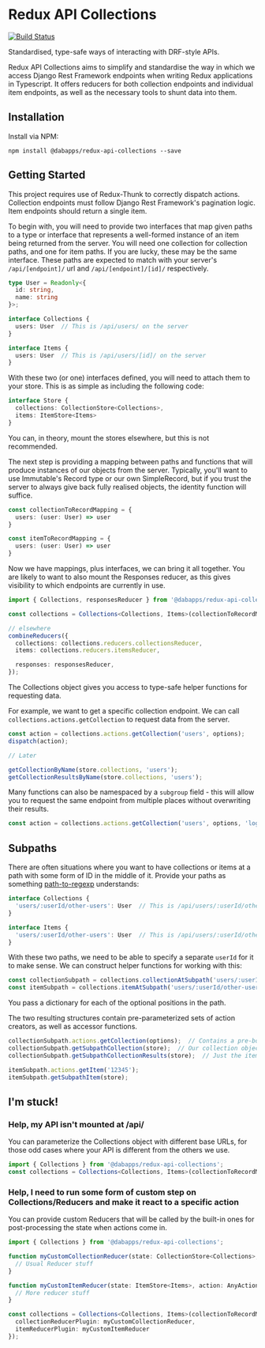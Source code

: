 # Redux API Collections
[![Build Status](https://travis-ci.com/dabapps/redux-api-collections.svg?token=Vjwq9pDHXxGNhnyuktQ5&branch=master)](https://travis-ci.com/dabapps/redux-api-collections)

Standardised, type-safe ways of interacting with DRF-style APIs.

Redux API Collections aims to simplify and standardise the way in which we access Django Rest Framework endpoints when writing Redux applications in Typescript. It offers reducers for both collection endpoints and individual item endpoints, as well as the necessary tools to shunt data into them.

## Installation
Install via NPM:

```
npm install @dabapps/redux-api-collections --save
```

## Getting Started
This project requires use of Redux-Thunk to correctly dispatch actions.  Collection endpoints must follow Django Rest Framework's pagination logic.  Item endpoints should return a single item.

To begin with, you will need to provide two interfaces that map given paths to a type or interface that represents a well-formed instance of an item being returned from the server.  You will need one collection for collection paths, and one for item paths. If you are lucky, these may be the same interface.  These paths are expected to match with your server's `/api/[endpoint]/` url and `/api/[endpoint]/[id]/` respectively.

```typescript
type User = Readonly<{
  id: string,
  name: string
}>;

interface Collections {
  users: User  // This is /api/users/ on the server
}

interface Items {
  users: User  // This is /api/users/[id]/ on the server
}
```

With these two (or one) interfaces defined, you will need to attach them to your store. This is as simple as including the following code:

```typescript
interface Store {
  collections: CollectionStore<Collections>,
  items: ItemStore<Items>
}
```
You can, in theory, mount the stores elsewhere, but this is not recommended.

The next step is providing a mapping between paths and functions that will produce instances of our objects from the server. Typically, you'll want to use Immutable's Record type or our own SimpleRecord, but if you trust the server to always give back fully realised objects, the identity function will suffice.

```typescript
const collectionToRecordMapping = {
  users: (user: User) => user
}

const itemToRecordMapping = {
  users: (user: User) => user
}
```

Now we have mappings, plus interfaces, we can bring it all together.  You are likely to want to also mount the Responses reducer, as this gives visibility to which endpoints are currently in use.

```typescript
import { Collections, responsesReducer } from '@dabapps/redux-api-collections';

const collections = Collections<Collections, Items>(collectionToRecordMapping, itemToRecordMapping);

// elsewhere
combineReducers({
  collections: collections.reducers.collectionsReducer,
  items: collections.reducers.itemsReducer,

  responses: responsesReducer,
});
```

The Collections object gives you access to type-safe helper functions for requesting data.

For example, we want to get a specific collection endpoint. We can call `collections.actions.getCollection` to request data from the server.

```typescript
const action = collections.actions.getCollection('users', options);
dispatch(action);

// Later

getCollectionByName(store.collections, 'users');
getCollectionResultsByName(store.collections, 'users');
```

Many functions can also be namespaced by a `subgroup` field - this will allow you to request the same endpoint from multiple places without overwriting their results.

```typescript
const action = collections.actions.getCollection('users', options, 'loginPage');
```

## Subpaths

There are often situations where you want to have collections or items at a path with some form of ID in the middle of it. Provide your paths as something [path-to-regexp](https://github.com/pillarjs/path-to-regexp) understands:

```typescript
interface Collections {
  'users/:userId/other-users': User  // This is /api/users/:userId/other_users/ on the server
}

interface Items {
  'users/:userId/other-users': User  // This is /api/users/:userId/other_users/[id]/ on the server
}
```

With these two paths, we need to be able to specify a separate `userId` for it to make sense. We can construct helper functions for working with this:

```typescript
const collectionSubpath = collections.collectionAtSubpath('users/:userId/other-users', {userId: '12345'});
const itemSubpath = collections.itemAtSubpath('users/:userId/other-users', {userId: '23456'});
```

You pass a dictionary for each of the optional positions in the path.

The two resulting structures contain pre-parameterized sets of action creators, as well as accessor functions.

```typescript
collectionSubpath.actions.getCollection(options);  // Contains a pre-bound action for each of the normal collection actions
collectionSubpath.getSubpathCollection(store);  // Our collection object
collectionSubpath.getSubpathCollectionResults(store);  // Just the items

itemSubpath.actions.getItem('12345');
itemSubpath.getSubpathItem(store);
```

## I'm stuck!

### Help, my API isn't mounted at /api/

You can parameterize the Collections object with different base URLs, for those odd cases where your API is different from the others we use.


```typescript
import { Collections } from '@dabapps/redux-api-collections';
const collections = Collections<Collections, Items>(collectionToRecordMapping, itemToRecordMapping, { baseUrl: '/another-base-url/' });
```


### Help, I need to run some form of custom step on Collections/Reducers and make it react to a specific action

You can provide custom Reducers that will be called by the built-in ones for post-processing the state when actions come in.

```typescript
import { Collections } from '@dabapps/redux-api-collections';

function myCustomCollectionReducer(state: CollectionStore<Collections>, action: AnyAction): CollectionStore<Collections> {
  // Usual Reducer stuff
}

function myCustomItemReducer(state: ItemStore<Items>, action: AnyAction): ItemStore<Items> {
  // More reducer stuff
}

const collections = Collections<Collections, Items>(collectionToRecordMapping, itemToRecordMapping, {
  collectionReducerPlugin: myCustomCollectionReducer,
  itemReducerPlugin: myCustomItemReducer
});
```
